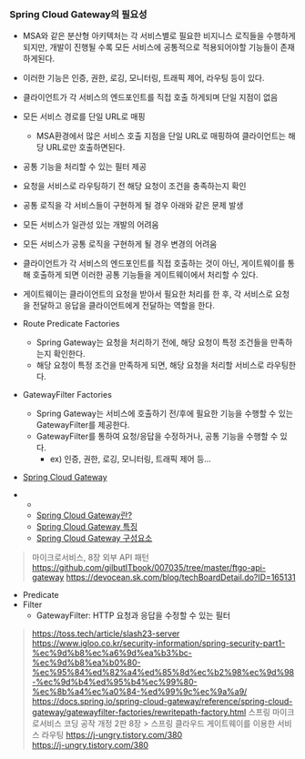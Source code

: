 ### Spring Cloud Gateway의 필요성

- MSA와 같은 분산형 아키텍처는 각 서비스별로 필요한 비지니스 로직들을 수행하게 되지만, 개발이 진행될 수록 모든 서비스에 공통적으로 적용되어야할 기능들이 존재하게된다.
- 이러한 기능은 인증, 권한, 로깅, 모니터링, 트래픽 제어, 라우팅 등이 있다.
- 클라이언트가 각 서비스의 엔드포인트를 직접 호출 하게되며 단일 지점이 없음

- 모든 서비스 경로를 단일 URL로 매핑
    - MSA환경에서 많은 서비스 호출 지점을 단일 URL로 매핑하여 클라이언트는 해당 URL로만 호출하면된다.
- 공통 기능을 처리할 수 있는 필터 제공
- 요청을 서비스로 라우팅하기 전 해당 요청이 조건을 충족하는지 확인

- 공통 로직을 각 서비스들이 구현하게 될 경우 아래와 같은 문제 발생
- 모든 서비스가 일관성 있는 개발의 어려움
- 모든 서비스가 공통 로직을 구현하게 될 경우 변경의 어려움
- 클라이언트가 각 서비스의 엔드포인트를 직접 호출하는 것이 아닌, 게이트웨이를 통해 호출하게 되면 이러한 공통 기능들을 게이트웨이에서 처리할 수 있다.
- 게이트웨이는 클라이언트의 요청을 받아서 필요한 처리를 한 후, 각 서비스로 요청을 전달하고 응답을 클라이언트에게 전달하는 역할을 한다.

- Route Predicate Factories
    - Spring Gateway는 요청을 처리하기 전에, 해당 요청이 특정 조건들을 만족하는지 확인한다.
    - 해당 요청이 특정 조건을 만족하게 되면, 해당 요청을 처리할 서비스로 라우팅한다.
- GatewayFilter Factories
    - Spring Gateway는 서비스에 호출하기 전/후에 필요한 기능을 수행할 수 있는 GatewayFilter를 제공한다.
    - GatewayFilter를 통하여 요청/응답을 수정하거나, 공통 기능을 수행할 수 있다.
        - ex) 인증, 권한, 로깅, 모니터링, 트래픽 제어 등...


- [Spring Cloud Gateway](#spring-cloud-gateway)
-
    -
    - [Spring Cloud Gateway란?](#spring-cloud-gateway란)
    - [Spring Cloud Gateway 특징](#spring-cloud-gateway-특징)
    - [Spring Cloud Gateway 구성요소](#spring-cloud-gateway-구성요소)

> 마이크로서비스, 8장 외부 API 패턴
> https://github.com/gilbutITbook/007035/tree/master/ftgo-api-gateway
> https://devocean.sk.com/blog/techBoardDetail.do?ID=165131

- Predicate
- Filter
    - GatewayFilter: HTTP 요청과 응답을 수정할 수 있는 필터

> https://toss.tech/article/slash23-server
> https://www.igloo.co.kr/security-information/spring-security-part1-%ec%9d%b8%ec%a6%9d%ea%b3%bc-%ec%9d%b8%ea%b0%80-%ec%95%84%ed%82%a4%ed%85%8d%ec%b2%98%ec%9d%98-%ec%9d%b4%ed%95%b4%ec%99%80-%ec%8b%a4%ec%a0%84-%ed%99%9c%ec%9a%a9/
> https://docs.spring.io/spring-cloud-gateway/reference/spring-cloud-gateway/gatewayfilter-factories/rewritepath-factory.html
> 스프링 마이크로서비스 코딩 공작 개정 2판 8장 > 스프링 클라우드 게이트웨이를 이용한 서비스 라우팅
> https://j-ungry.tistory.com/380 <br/>
> https://j-ungry.tistory.com/380 <br/>